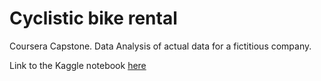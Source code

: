 # Cyclistic bike rental
Coursera Capstone. Data Analysis of actual data for a fictitious company.

Link to the Kaggle notebook [here]()

